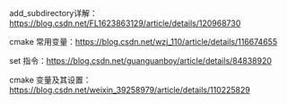 add_subdirectory详解：https://blog.csdn.net/FL1623863129/article/details/120968730

cmake 常用变量：https://blog.csdn.net/wzj_110/article/details/116674655

set 指令：https://blog.csdn.net/guanguanboy/article/details/84838920

cmake 变量及其设置：https://blog.csdn.net/weixin_39258979/article/details/110225829

